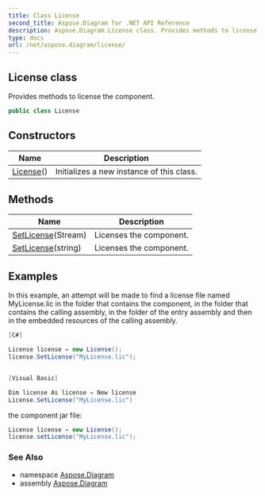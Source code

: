 ```yaml
---
title: Class License
second_title: Aspose.Diagram for .NET API Reference
description: Aspose.Diagram.License class. Provides methods to license the component
type: docs
url: /net/aspose.diagram/license/
---
```

## License class

Provides methods to license the component.

```csharp
public class License
```

## Constructors

| Name | Description |
| --- | --- |
| [License](license/)() | Initializes a new instance of this class. |

## Methods

| Name | Description |
| --- | --- |
| [SetLicense](../../aspose.diagram/license/setlicense/#setlicense)(Stream) | Licenses the component. |
| [SetLicense](../../aspose.diagram/license/setlicense/#setlicense_1)(string) | Licenses the component. |

## Examples

In this example, an attempt will be made to find a license file named MyLicense.lic in the folder that contains  the component, in the folder that contains the calling assembly, in the folder of the entry assembly and then in the embedded resources of the calling assembly.

```csharp
[C#]

License license = new License();
license.SetLicense("MyLicense.lic");


[Visual Basic]

Dim license As license = New license
License.SetLicense("MyLicense.lic")
```

the component jar file:

```csharp
License license = new License();
license.setLicense("MyLicense.lic");
```

### See Also

* namespace [Aspose.Diagram](../../aspose.diagram/)
* assembly [Aspose.Diagram](../../)


